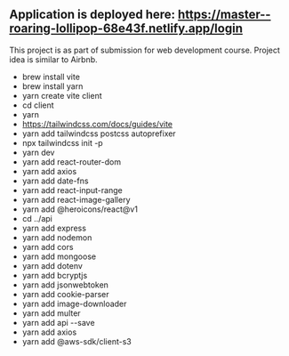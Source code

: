## Application is deployed here: https://master--roaring-lollipop-68e43f.netlify.app/login

This project is as part of submission for web development course. Project idea is similar to Airbnb.

- brew install vite
- brew install yarn
- yarn create vite client
- cd client
- yarn
- https://tailwindcss.com/docs/guides/vite
- yarn add tailwindcss postcss autoprefixer
- npx tailwindcss init -p
- yarn dev
- yarn add react-router-dom
- yarn add axios
- yarn add date-fns
- yarn add react-input-range
- yarn add react-image-gallery
- yarn add @heroicons/react@v1
- cd ../api
- yarn add express
- yarn add nodemon 
- yarn add cors
- yarn add mongoose
- yarn add dotenv
- yarn add bcryptjs
- yarn add jsonwebtoken
- yarn add cookie-parser
- yarn add image-downloader
- yarn add multer
- yarn add api --save
- yarn add axios
- yarn add @aws-sdk/client-s3